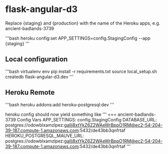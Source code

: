 # flask-angular-d3

Replace {staging} and {production} with the name of the Heroku apps, e.g.  ancient-badlands-3739

'''bash
heroku config:set APP_SETTINGS=config.StagingConfig --app {staging}
'''

## Local configuration

'''bash 
virtualenv env
pip install -r requirements.txt
source local_setup.sh
createdb flask-angular-d3.dev
'''

## Heroku Remote

'''bash
heroku addons:add heroku-postgresql:dev
'''

heroku config should now yield something like
'''
=== ancient-badlands-3739 Config Vars
APP_SETTINGS:                config.StagingConfig
DATABASE_URL:                postgres://odowblxamzlpez:gaIlj8xtYkZ6Z2WAeWrBppO1RM@ec2-54-204-39-187.compute-1.amazonaws.com:5432/de43bb3qnfrtaf
HEROKU_POSTGRESQL_MAUVE_URL: postgres://odowblxamzlpez:gaIlj8xtYkZ6Z2WAeWrBppO1RM@ec2-54-204-39-187.compute-1.amazonaws.com:5432/de43bb3qnfrtaf
'''